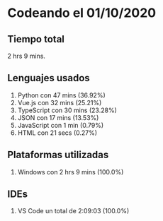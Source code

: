 # Codeando el 01/10/2020

## Tiempo total
2 hrs 9 mins.

## Lenguajes usados
1. Python con 47 mins (36.92%)
1. Vue.js con 32 mins (25.21%)
1. TypeScript con 30 mins (23.28%)
1. JSON con 17 mins (13.53%)
1. JavaScript con 1 min (0.79%)
1. HTML con 21 secs (0.27%)

## Plataformas utilizadas
1. Windows con 2 hrs 9 mins (100.0%)

## IDEs
1. VS Code un total de 2:09:03 (100.0%)
